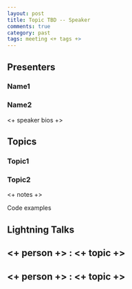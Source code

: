```yaml
---
layout: post
title: Topic TBD -- Speaker
comments: true
category: past
tags: meeting <+ tags +>
---
```


## Presenters
### Name1
### Name2

<+ speaker bios +> 

## Topics
### Topic1
### Topic2

<+ notes +>

Code examples 

## Lightning Talks 

## <+ person +> : <+ topic +>

## <+ person +> : <+ topic +>
